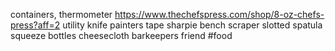containers, thermometer
https://www.thechefspress.com/shop/8-oz-chefs-press?aff=2
utility knife 
painters tape
sharpie
bench scraper
slotted spatula
squeeze bottles 
cheesecloth
barkeepers friend
#food 